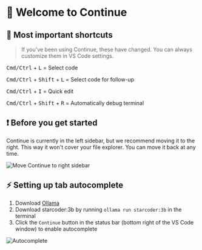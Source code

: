 # 👋 Welcome to Continue

## 🔑 Most important shortcuts

> If you've been using Continue, these have changed. You can always customize them in VS Code settings.

<kbd>Cmd/Ctrl</kbd> + <kbd>L</kbd> = Select code

<kbd>Cmd/Ctrl</kbd> + <kbd>Shift</kbd> + <kbd>L</kbd> = Select code for follow-up

<kbd>Cmd/Ctrl</kbd> + <kbd>I</kbd> = Quick edit

<kbd>Cmd/Ctrl</kbd> + <kbd>Shift</kbd> + <kbd>R</kbd> = Automatically debug terminal

## ❗️ Before you get started

Continue is currently in the left sidebar, but we recommend moving it to the right. This way it won't cover your file explorer. You can move it back at any time.

![Move Continue to right sidebar](./sidebar.gif)

## ⚡️ Setting up tab autocomplete

1. Download [Ollama](https://ollama.ai)
2. Download starcoder:3b by running `ollama run starcoder:3b` in the terminal
3. Click the `Continue` button in the status bar (bottom right of the VS Code window) to enable autocomplete

![Autocomplete](./autocomplete.gif)
